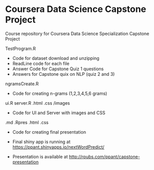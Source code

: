 # Coursera Data Science Capstone Project
Course repository for Coursera Data Science Specialization Capstone Project

TestProgram.R
* Code for dataset download and unzipping
* ReadLine code for each file
* Answer Code for Capstone Quiz 1 questions
* Answers for Capstone quix on NLP (quiz 2 and 3)

ngramsCreate.R
* Code for creating n-grams (1,2,3,4,5,6 grams)

ui.R server.R .html .css /images
* Code for UI and Server with images and CSS

.md .Rpres .html .css
* Code for creating final presentation 

* Final shiny app is running at https://ppant.shinyapps.io/nextWordPredict/

* Presentation is available at http://rpubs.com/ppant/capstone-presentation
